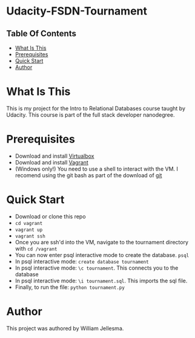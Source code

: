 # Udacity-FSDN-Tournament
## Table Of Contents
* [What Is This](#What-is-this "What is this")
* [Prerequisites](#Prerequisites "Prerequisites")
* [Quick Start](#Quick-Start "Quick Start")
* [Author](#Author "Author")

<a name="What-is-this"><h1>What Is This</h1></a>
  <p>This is my project for the Intro to Relational Databases course taught by Udacity. This course is part of the full stack developer nanodegree.</p>

<a name="Prerequisites"><h1>Prerequisites</h1></a>
* Download and install [Virtualbox](https://www.virtualbox.org/wiki/Downloads)
* Download and install [Vagrant](https://www.vagrantup.com/downloads.html)
* (Windows only!) You need to use a shell to interact with the VM. I recomend using the git bash as part of the download of [git](https://git-scm.com/downloads)

<a name="Quick-Start"><h1>Quick Start</h1></a>
* Download or clone this repo
* `cd vagrant`
* `vagrant up`
* `vagrant ssh`
* Once you are ssh'd into the VM, navigate to the tournament directory with `cd /vagrant`
* You can now enter psql interactive mode to create the database. `psql`
* In psql interactive mode: `create database tournament`
* In psql interactive mode: `\c tournament`. This connects you to the database
* In psql interactive mode: `\i tournament.sql`. This imports the sql file.
* Finally, to run the file: `python tournament.py`

<a name="Author"><h1>Author</h1></a>
  <p>This project was authored by William Jellesma. </p>
